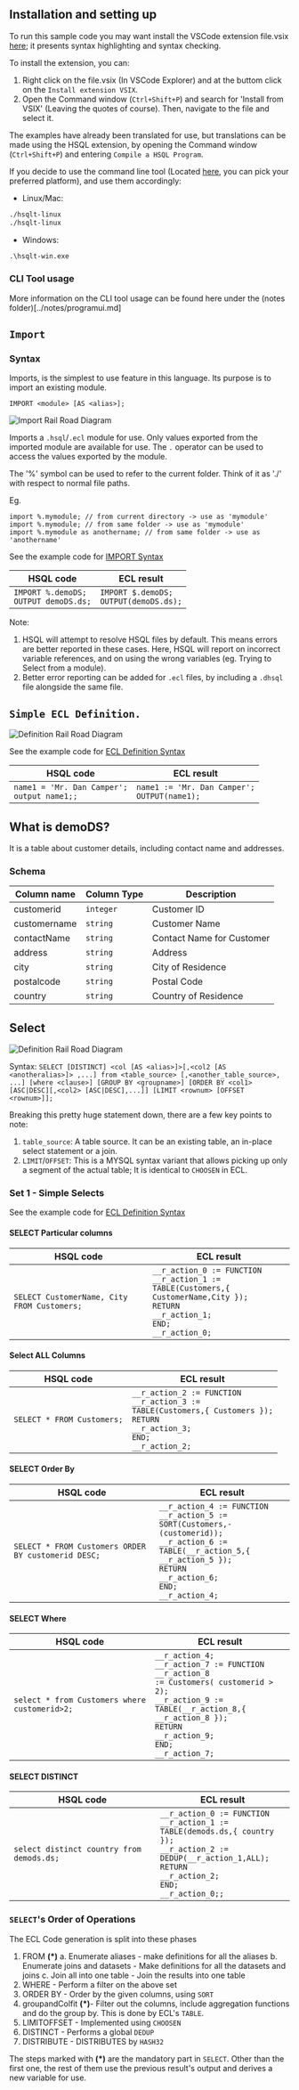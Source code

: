 ## Installation and setting up

To run this sample code you may want install the VSCode extension file.vsix [here](./Extension_LatestVersion/hsqlt-extension-0.0.14.vsix); it presents syntax highlighting and syntax checking.

To install the extension, you can:
1. Right click on the file.vsix (In VSCode Explorer) and at the buttom click on the `Install extension VSIX`.
2. Open the Command window (`Ctrl+Shift+P`) and search for 'Install from VSIX' (Leaving the quotes of course). Then, navigate to the file and select it.

The examples have already been translated for use, but translations can be made using the HSQL extension, by opening the Command window (`Ctrl+Shift+P`) and entering `Compile a HSQL Program`.


If you decide to use the command line tool (Located [here](./Extension_LatestVersion/), you can pick your preferred platform), and use them accordingly:

- Linux/Mac:
```sh
./hsqlt-linux
./hsqlt-linux
```

- Windows:
```cmd
.\hsqlt-win.exe
```

### CLI Tool usage

More information on the CLI tool usage can be found here under the (notes folder)[../notes/programui.md]

## `Import`

### Syntax

Imports, is the simplest to use feature in this language. Its purpose is to import an existing module.

```
IMPORT <module> [AS <alias>];
```

![Import Rail Road Diagram](GrammarRule_SVGs/importStmt.rrd.png)

Imports a `.hsql`/`.ecl` module for use.
Only values exported from the imported module are available for use. The `.` operator can be used to access the values exported by the module.

The '%' symbol can be used to refer to the current folder. Think of it as './' with respect to normal file paths.

Eg.
```
import %.mymodule; // from current directory -> use as 'mymodule'
import %.mymodule; // from same folder -> use as 'mymodule'
import %.mymodule as anothername; // from same folder -> use as 'anothername'

```
See the example code for [IMPORT Syntax](.\import.ecl)

| HSQL code                                            | ECL result                                            |
| ---------------------------------------------------- | ----------------------------------------------------- |
| <code>IMPORT %.demoDS;<br />OUTPUT demoDS.ds;</code> | <code>IMPORT $.demoDS;<br />OUTPUT(demoDS.ds);</code> |

Note:
1. HSQL will attempt to resolve HSQL files by default. This means errors are better reported in these cases. Here, HSQL will report on incorrect variable references, and on using the wrong variables (eg. Trying to Select from a module).
2. Better error reporting can be added for `.ecl` files, by including a `.dhsql` file alongside the same file.


## `Simple ECL Definition.`

<!-- <img src="./GrammarRule_SVGs/"> -->
![Definition Rail Road Diagram](GrammarRule_SVGs/definitionStmt.rrd.png)

See the example code for [ECL Definition Syntax](.\simpleECLDefinition.HSQL)

<!-- ```
name1 = 'Mahdi';
output name1;
``` -->

| HSQL code                                                  | ECL result                                                  |
| ---------------------------------------------------------- | ----------------------------------------------------------- |
| <code>name1 = 'Mr. Dan Camper';<br />output name1;;</code> | <code>name1 := 'Mr. Dan Camper';<br />OUTPUT(name1);</code> |


## What is demoDS?

It is a table about customer details, including contact name and addresses.

### Schema

| Column name  | Column Type | Description               |
| ------------ | ----------- | ------------------------- |
| customerid   | `integer`   | Customer ID               |
| customername | `string`    | Customer Name             |
| contactName  | `string`    | Contact Name for Customer |
| address      | `string`    | Address                   |
| city         | `string`    | City of Residence         |
| postalcode   | `string`    | Postal Code               |
| country      | `string`    | Country of Residence      |
## Select

![Definition Rail Road Diagram](GrammarRule_SVGs/selectStmt.rrd.png)



Syntax:
`SELECT [DISTINCT] <col [AS <alias>]>[,<col2 [AS <anotheralias>]> ,...] from <table_source> [,<another_table_source>, ...] [where <clause>] [GROUP BY <groupname>] [ORDER BY <col1> [ASC|DESC][,<col2> [ASC|DESC],...]] [LIMIT <rownum> [OFFSET <rownum>]];
`

Breaking this pretty huge statement down, there are a few key points to note:
1. `table_source`: A table source. It can be an existing table, an in-place select statement or a join. 
2. `LIMIT`/`OFFSET`: This is a MYSQL syntax variant that allows picking up only a segment of the actual table; It is identical to `CHOOSEN` in ECL. 

### Set 1 - Simple Selects 

See the example code for [ECL Definition Syntax](.\simpleSelects.HSQL)

#### SELECT Particular columns

| HSQL code                                              | ECL result                                                                                                                                                |
| ------------------------------------------------------ | --------------------------------------------------------------------------------------------------------------------------------------------------------- |
| <code>SELECT CustomerName, City FROM Customers;</code> | <code>__r_action_0 := FUNCTION<br />__r_action_1 := TABLE(Customers,{ CustomerName,City });<br />RETURN __r_action_1;<br />END;<br />__r_action_0;</code> |

#### Select ALL Columns

| HSQL code                             | ECL result                                                                                                                                        |
| ------------------------------------- | ------------------------------------------------------------------------------------------------------------------------------------------------- |
| <code>SELECT * FROM Customers;</code> | <code>__r_action_2 := FUNCTION<br />__r_action_3 := TABLE(Customers,{ Customers });<br />RETURN __r_action_3;<br />END;<br />__r_action_2;</code> |

#### SELECT Order By

| HSQL code                                                      | ECL result                                                                                                                                                                                                  |
| -------------------------------------------------------------- | ----------------------------------------------------------------------------------------------------------------------------------------------------------------------------------------------------------- |
| <code>SELECT * FROM Customers ORDER BY customerid DESC;</code> | <code>__r_action_4 := FUNCTION<br />__r_action_5 := SORT(Customers,-(customerid));<br />__r_action_6 := TABLE(__r_action_5,{ __r_action_5 });<br />RETURN __r_action_6;<br />END;<br />__r_action_4;</code> |

#### SELECT Where

| HSQL code                                                | ECL result                                                                                                                                                                                                                  |
| -------------------------------------------------------- | --------------------------------------------------------------------------------------------------------------------------------------------------------------------------------------------------------------------------- |
| <code>select * from Customers where customerid>2;</code> | <code>__r_action_4;<br />__r_action_7 := FUNCTION<br />__r_action_8 := Customers( customerid > 2);<br />__r_action_9 := TABLE(__r_action_8,{ __r_action_8 });<br />RETURN __r_action_9;<br />END;<br />__r_action_7;</code> |


#### SELECT DISTINCT

| HSQL code                                            | ECL result                                                                                                                                                                                     |
| ---------------------------------------------------- | ---------------------------------------------------------------------------------------------------------------------------------------------------------------------------------------------- |
| <code>select distinct country from demods.ds;</code> | <code>__r_action_0 := FUNCTION<br />__r_action_1 := TABLE(demods.ds,{ country });<br />__r_action_2 := DEDUP(__r_action_1,ALL);<br />RETURN __r_action_2;<br />END;<br />__r_action_0;;</code> |


### `SELECT`'s Order of Operations


The ECL Code generation is split into these phases
1. FROM **(*)**
    a. Enumerate aliases - make definitions for all the aliases
    b. Enumerate joins and datasets - Make definitions for all the datasets and joins
    c. Join all into one table - Join the results into one table  
2. WHERE - Perform a filter on the above set
3. ORDER BY - Order by the given columns, using `SORT`
4. groupandColfit **(*)**- Filter out the columns, include aggregation functions and do the group by. This is done by ECL's `TABLE`.
5. LIMITOFFSET - Implemented using `CHOOSEN`
6. DISTINCT - Performs a global `DEDUP`
7. DISTRIBUTE - DISTRIBUTES by `HASH32`


The steps marked with **(*)**  are the mandatory part in `SELECT`. Other than the first one, the rest of them use the previous result's output and derives a new variable for use.
